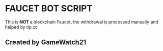 # FAUCET BOT SCRIPT
This is **NOT** a blockchain Faucet, the withdrawal is processed manually and helped by tip.cc

## Created by GameWatch21

